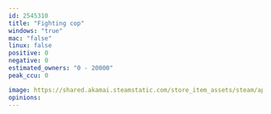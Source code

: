 ```yaml
---
id: 2545310
title: "Fighting cop"
windows: "true"
mac: "false"
linux: false
positive: 0
negative: 0
estimated_owners: "0 - 20000"
peak_ccu: 0

image: https://shared.akamai.steamstatic.com/store_item_assets/steam/apps/2545310/header.jpg?t=1694079125
opinions:
---
```

